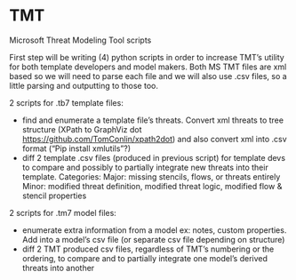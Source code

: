 # TMT
Microsoft Threat Modeling Tool scripts

First step will be writing (4) python scripts in order to increase TMT’s utility for both template developers and model makers. Both MS TMT files are xml based so we will need to parse each file and we will also use .csv files, so a little parsing and outputting to those too. 

2 scripts for .tb7 template files:
- find and enumerate a template file’s threats. Convert xml threats to tree structure (XPath to GraphViz dot https://github.com/TomConlin/xpath2dot) and also convert xml into .csv format (“Pip install xmlutils”?)
- diff 2 template .csv files (produced in previous script) for template devs to compare and possibly to partially integrate new threats into their template. Categories: 
Major: missing stencils, flows, or threats entirely
Minor: modified threat definition, modified threat logic, modified flow & stencil properties

2 scripts for .tm7 model files:
- enumerate extra information from a model ex: notes, custom properties. Add into a model’s csv file (or separate csv file depending on structure)
- diff 2 TMT produced csv files, regardless of TMT’s numbering or the ordering, to compare and to partially integrate one model’s derived threats into another

